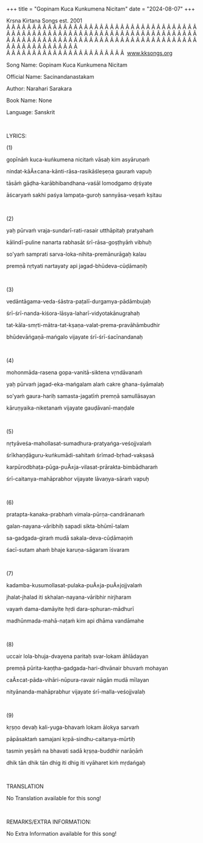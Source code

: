 +++ 
title = "Gopinam Kuca Kunkumena Nicitam"
date = "2024-08-07"
+++

Krsna Kirtana Songs est. 2001
Â Â Â Â Â Â Â Â Â Â Â Â Â Â Â Â Â Â Â Â Â Â Â Â Â Â Â Â Â Â Â Â Â Â Â Â Â Â Â Â Â Â Â Â Â Â Â Â Â Â Â Â Â Â Â Â Â Â Â Â Â Â Â Â Â Â Â Â Â Â Â Â Â Â Â Â Â Â Â Â Â Â Â Â Â Â Â Â Â Â Â Â Â Â Â Â Â Â Â Â Â Â Â Â Â Â Â Â Â Â Â Â Â Â Â Â Â Â Â Â Â Â Â Â Â  
Â Â Â Â Â Â Â Â Â Â Â Â Â Â Â Â Â Â Â Â Â Â Â  
www.kksongs.org








Song Name: Gopinam Kuca Kunkumena Nicitam


Official Name: Sacinandanastakam


Author: 
Narahari Sarakara


Book Name: None


Language: 
Sanskrit


 


LYRICS:


(1)


gopīnāḿ
kuca-kuńkumena nicitaḿ vāsaḥ kim
asyāruṇaḿ


nindat-kāÃ±cana-kānti-rāsa-rasikāśleṣeṇa
gauraḿ vapuḥ 


tāsāḿ
gāḍha-karābhibandhana-vaśāl lomodgamo
dṛśyate


āścaryaḿ
sakhi paśya lampaṭa-guroḥ sannyāsa-veṣaḿ
kṣitau 


 


(2)


yaḥ pūrvaḿ
vraja-sundarī-rati-rasair utthāpitaḥ pratyahaḿ


kālindī-puline
nanarta rabhasāt śrī-rāsa-goṣṭhyāḿ
vibhuḥ 


so'yaḿ samprati
sarva-loka-nihita-premānurāgaḥ kalau


premṇā
nṛtyati nartayaty api
jagad-bhūdeva-cūḍāmaṇiḥ 


 


(3)


vedāntāgama-veda-śāstra-paṭalī-durgamya-pādāmbujaḥ



śrī-śrī-nanda-kiśora-lāsya-laharī-vidyotakānugrahaḥ



tat-kāla-smṛti-mātra-tat-kṣaṇa-valat-prema-pravāhāmbudhir


bhūdevāńgaṇā-mańgalo
vijayate śrī-śrī-śacīnandanaḥ 


 


(4)


mohonmāda-rasena
gopa-vanitā-siktena vṛndāvanaḿ


yaḥ pūrvaḿ
jagad-eka-mańgalam alaḿ cakre ghana-śyāmalaḥ 


so'yaḿ
gaura-hariḥ samasta-jagatīḿ premṇā
samullāsayan


kāruṇyaika-niketanaḿ
vijayate gauḍāvanī-maṇḍale 


 


(5)


nṛtyāveśa-mahollasat-sumadhura-pratyańga-veśojjvalaḿ


śrīkhaṇḍāguru-kuńkumādi-sahitaḿ
śrīmad-bṛhad-vakṣasā 


karpūrodbhaṭa-pūga-puÃ±ja-vilasat-prārakta-bimbādharaḿ


śrī-caitanya-mahāprabhor
vijayate lāvaṇya-sāraḿ vapuḥ 


 


(6)


pratapta-kanaka-prabhaḿ
vimala-pūrṇa-candrānanaḿ


galan-nayana-vāribhiḥ
sapadi sikta-bhūmī-talam 


sa-gadgada-giraḿ
mudā sakala-deva-cūḍāmaṇiḿ


śacī-sutam
ahaḿ bhaje karuṇa-sāgaram īśvaram 


 


(7)


kadamba-kusumollasat-pulaka-puÃ±ja-puÃ±jojjvalaḿ


jhalat-jhalad iti
skhalan-nayana-vāribhir nirjharam 


vayaḿ
dama-damāyite hṛdi dara-sphuran-mādhurī


madhūnmada-mahā-naṭaḿ
kim api dhāma vandāmahe 


 


(8)


uccair lola-bhuja-dvayena
paritaḥ svar-lokam āhlādayan


premṇā
pūrita-kaṇṭha-gadgada-hari-dhvānair bhuvaḿ mohayan 


caÃ±cat-pāda-vihāri-nūpura-ravair
nāgān mudā mīlayan


nityānanda-mahāprabhur
vijayate śrī-malla-veśojjvalaḥ 


 


(9)


kṛṣṇo
devaḥ kali-yuga-bhavaḿ lokam ālokya sarvaḿ


pāpāsaktaḿ
samajani kṛpā-sindhu-caitanya-mūrtiḥ 


tasmin
yeṣāḿ na bhavati sadā kṛṣṇa-buddhir
narāṇāḿ


dhik tān dhik tān
dhig iti dhig iti vyāharet kiḿ mṛdańgaḥ 


 


TRANSLATION


No
Translation available for this song!


 


REMARKS/EXTRA INFORMATION:


No
Extra Information available for this song!